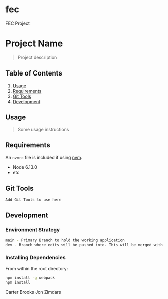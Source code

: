 # fec
FEC Project
# Project Name

> Project description

## Table of Contents

1. [Usage](#Usage)
1. [Requirements](#requirements)
2. [Git Tools](#Git_Tools)
3. [Development](#development)

## Usage

> Some usage instructions

## Requirements

An `nvmrc` file is included if using [nvm](https://github.com/creationix/nvm).

- Node 6.13.0
- etc

## Git Tools
```she
Add Git Tools to use here
```

## Development

### Environment Strategy
```sh
main - Primary Branch to hold the working application
dev - Branch where edits will be pushed into. This will be merged with main after testing.
```

### Installing Dependencies

From within the root directory:

```sh
npm install -g webpack
npm install
```

Carter Brooks
Jon Zimdars
